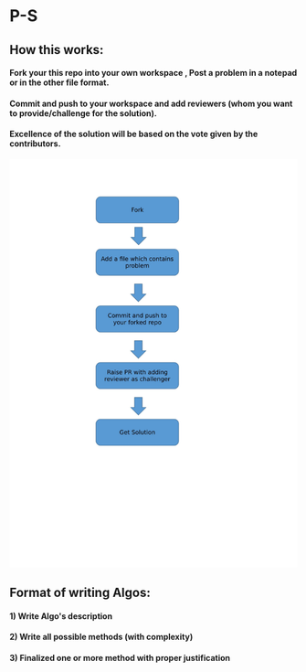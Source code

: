 # P-S
## How this works:
  #### Fork your this repo into your own workspace , Post a problem in a notepad or in the other file format.
  #### Commit and push to your workspace and add reviewers (whom you want to provide/challenge for the solution).
  #### Excellence of the solution will be based on the vote given by the contributors.
  
  
  ![alt text](https://github.com/baisabhishek1109/P-S/blob/master/process.jpg)
  
## Format of writing Algos:
#### 1) Write Algo's description
#### 2) Write all possible methods (with complexity)
#### 3) Finalized one or more method with proper justification
